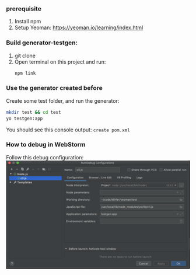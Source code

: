 ### prerequisite
1) Install npm
2) Setup Yeoman: https://yeoman.io/learning/index.html


### Build generator-testgen:
1) git clone
2) Open terminal on this project and run:
    ```bash
    npm link
    ```


### Use the generator created before
Create some test folder, and run the generator:
```bash
mkdir test && cd test
yo testgen:app
```
You should see this console output: `create pom.xml`


### How to debug in WebStorm
Follow this debug configuration:  
![debug](attachments/debug.png)